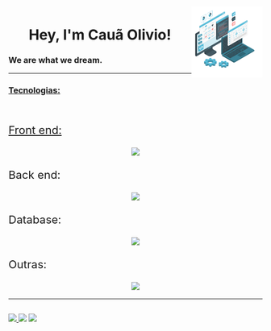 <img align="right" src="https://raw.githubusercontent.com/cauaolivio/cauaolivio/main/img/bg01.svg" alt="programmer" width=28% />

<h1 align="center">Hey, I'm Cauã Olivio!</h1>

<h3>We are what we dream.</h3>


<div>
  <a href="https://github.com/cauaolivio">
</div>
  

<hr>

### Tecnologias:

<br><p style="font-size: 22px;">Front end:</p>

<p align="center">
  <a href="https://skillicons.dev">
    <img src="https://skillicons.dev/icons?i=html,css,js,jquery,react,bootstrap&perline=9&theme=dark" />
  </a>
</p>

<p style="font-size: 22px;">Back end:</p>

<p align="center">
  <a href="https://skillicons.dev">
    <img src="https://skillicons.dev/icons?i=clojure,java,c,python,nodejs,php,kafka,spring&perline=12&theme=dark" />
  </a>
</p>

<p style="font-size: 22px;">Database:</p>

<p align="center">
  <a href="https://skillicons.dev">
    <img src="https://skillicons.dev/icons?i=postgres,mysql,sqlite,cassandra,mongodb,oracle&perline=10&theme=dark" />
  </a>
</p>

<p style="font-size: 22px;">Outras:</p>

<p align="center">
  <a href="https://skillicons.dev">
    <img src="https://skillicons.dev/icons?i=aws,git,github,gitlab,docker,linux,postman&perline=12&theme=dark" />
  </a>
</p>

<hr>
  
##
<div>
  <a href="https://www.linkedin.com/in/cau%C3%A3-valim-de-souza-olivio-986544222/" target="_blank"><img src="https://img.shields.io/badge/LinkedIn-0077B5?style=for-the-badge&logo=linkedin&logoColor=white" target="_blank"> </a>
  <a href="mailto:caua.olivio@gmail.com"> <img src="https://img.shields.io/badge/-gmail-%23333?style=for-the-badge&logo=gmail&logoColor=white" target="_blank"></a>
  <a href="https://www.instagram.com/cauaolivio/" target="_blank"><img src="https://img.shields.io/badge/Instagram-E4405F?style=for-the-badge&logo=instagram&logoColor=white" target="_blank"></a>
</div> 
  

<!--
**cauaolivio/cauaolivio** is a ✨ _special_ ✨ repository because its `README.md` (this file) appears on your GitHub profile.
 ![Visitor Count](https://profile-counter.glitch.me/cauaolivio/count.svg)

Here are some ideas to get you started:

- 🔭 I’m currently working on ...
- 🌱 I’m currently learning ...
- 👯 I’m looking to collaborate on ...
- 🤔 I’m looking for help with ...
- 💬 Ask me about ...
- 📫 How to reach me: ...
- 😄 Pronouns: ...
- ⚡ Fun fact: ...
-->
